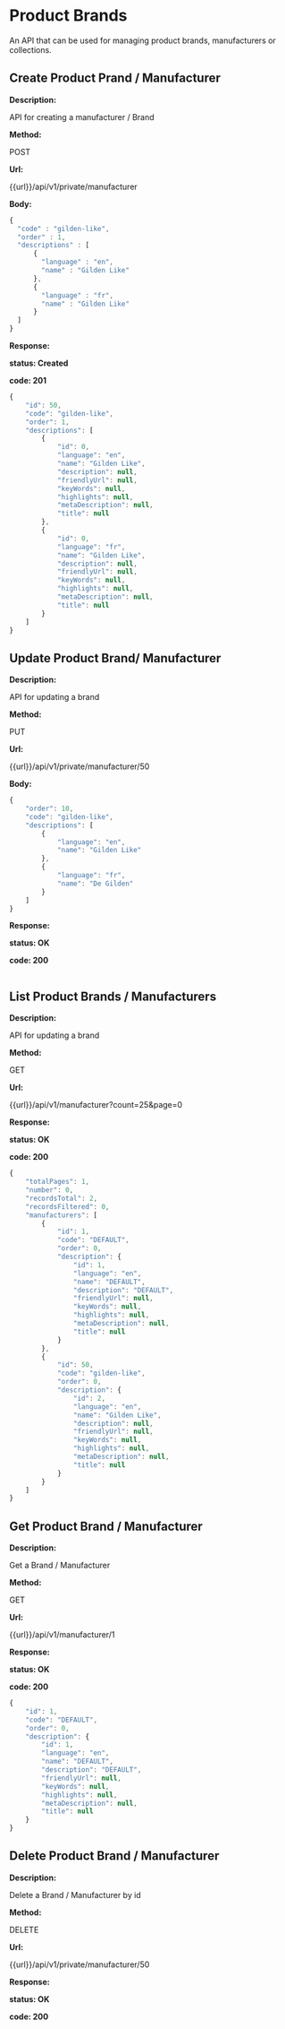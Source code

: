 # Product Brands


An API that can be used for managing product brands, manufacturers or collections.

## Create Product Prand / Manufacturer

**Description:**

API for creating a manufacturer &#x2F; Brand

**Method:**

POST

**Url:**

{{url}}/api/v1/private/manufacturer


**Body:**

```js
{
  "code" : "gilden-like",
  "order" : 1,
  "descriptions" : [ 
      {
        "language" : "en",
        "name" : "Gilden Like"
      }, 
      {
        "language" : "fr",
        "name" : "Gilden Like"
      }
  ]
}
```


**Response:**

**status: Created**

**code: 201**

```js
{
    "id": 50,
    "code": "gilden-like",
    "order": 1,
    "descriptions": [
        {
            "id": 0,
            "language": "en",
            "name": "Gilden Like",
            "description": null,
            "friendlyUrl": null,
            "keyWords": null,
            "highlights": null,
            "metaDescription": null,
            "title": null
        },
        {
            "id": 0,
            "language": "fr",
            "name": "Gilden Like",
            "description": null,
            "friendlyUrl": null,
            "keyWords": null,
            "highlights": null,
            "metaDescription": null,
            "title": null
        }
    ]
}
```



## Update Product Brand/ Manufacturer

**Description:**

API for updating a brand

**Method:**

PUT

**Url:**

{{url}}/api/v1/private/manufacturer/50


**Body:**

```js
{
    "order": 10,
    "code": "gilden-like",
    "descriptions": [
        {
            "language": "en",
            "name": "Gilden Like"
        },
        {
            "language": "fr",
            "name": "De Gilden"
        }
    ]
}
```


**Response:**

**status: OK**

**code: 200**

```js

```



## List Product Brands / Manufacturers

**Description:**

API for updating a brand

**Method:**

GET

**Url:**

{{url}}/api/v1/manufacturer?count=25&page=0



**Response:**

**status: OK**

**code: 200**

```js
{
    "totalPages": 1,
    "number": 0,
    "recordsTotal": 2,
    "recordsFiltered": 0,
    "manufacturers": [
        {
            "id": 1,
            "code": "DEFAULT",
            "order": 0,
            "description": {
                "id": 1,
                "language": "en",
                "name": "DEFAULT",
                "description": "DEFAULT",
                "friendlyUrl": null,
                "keyWords": null,
                "highlights": null,
                "metaDescription": null,
                "title": null
            }
        },
        {
            "id": 50,
            "code": "gilden-like",
            "order": 0,
            "description": {
                "id": 2,
                "language": "en",
                "name": "Gilden Like",
                "description": null,
                "friendlyUrl": null,
                "keyWords": null,
                "highlights": null,
                "metaDescription": null,
                "title": null
            }
        }
    ]
}
```



## Get Product Brand / Manufacturer

**Description:**

Get a Brand &#x2F; Manufacturer

**Method:**

GET

**Url:**

{{url}}/api/v1/manufacturer/1



**Response:**

**status: OK**

**code: 200**

```js
{
    "id": 1,
    "code": "DEFAULT",
    "order": 0,
    "description": {
        "id": 1,
        "language": "en",
        "name": "DEFAULT",
        "description": "DEFAULT",
        "friendlyUrl": null,
        "keyWords": null,
        "highlights": null,
        "metaDescription": null,
        "title": null
    }
}
```



## Delete Product Brand / Manufacturer

**Description:**

Delete a Brand &#x2F; Manufacturer by id

**Method:**

DELETE

**Url:**

{{url}}/api/v1/private/manufacturer/50



**Response:**

**status: OK**

**code: 200**

```js

```



